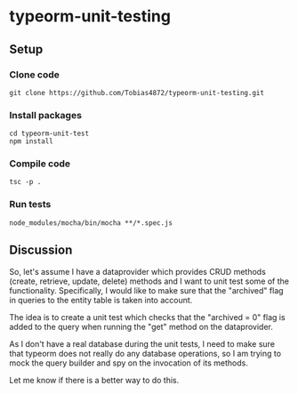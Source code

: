 # typeorm-unit-testing

## Setup

### Clone code
```
git clone https://github.com/Tobias4872/typeorm-unit-testing.git
```

### Install packages
```
cd typeorm-unit-test
npm install
```

### Compile code
```
tsc -p .
```

### Run tests
```
node_modules/mocha/bin/mocha **/*.spec.js
```

##  Discussion

So, let's assume I have a dataprovider which provides CRUD methods (create, retrieve, update, delete) methods and I want to unit test some of the functionality. Specifically, I would like to make sure that the "archived" flag in queries to the entity table is taken into account.

The idea is to create a unit test which checks that the "archived = 0" flag is added to the query when running the "get" method on the dataprovider.

As I don't have a real database during the unit tests, I need to make sure that typeorm does not really do any database operations, so I am trying to mock the query builder and spy on the invocation of its methods.

Let me know if there is a better way to do this.
